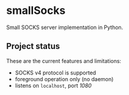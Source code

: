 smallSocks
==========

Small SOCKS server implementation in Python.

Project status
--------------

These are the current features and limitations:

  * SOCKS v4 protocol is supported
  * foreground operation only (no daemon)
  * listens on `localhost`, port *1080*
